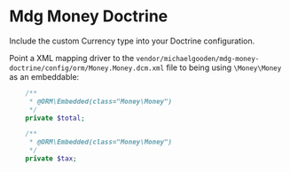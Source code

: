 Mdg Money Doctrine
==================

Include the custom Currency type into your Doctrine configuration.

Point a XML mapping driver to the `vendor/michaelgooden/mdg-money-doctrine/config/orm/Money.Money.dcm.xml` file to being using `\Money\Money` as an embeddable:

```php
    /**
     * @ORM\Embedded(class="Money\Money")
     */
    private $total;

    /**
     * @ORM\Embedded(class="Money\Money")
     */
    private $tax;
```
